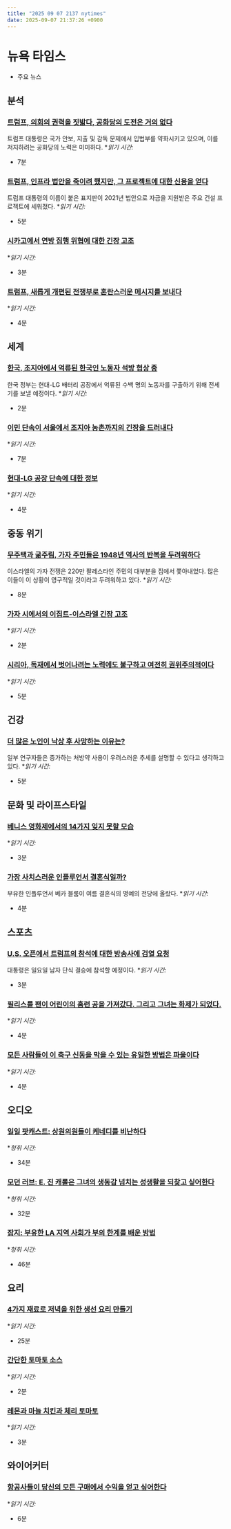 ```yaml
---
title: "2025 09 07 2137 nytimes"
date: 2025-09-07 21:37:26 +0900
---
```


# 뉴욕 타임스
- 주요 뉴스

## 분석

### [트럼프, 의회의 권력을 짓밟다, 공화당의 도전은 거의 없다](https://www.nytimes.com/2025/09/07/us/politics/trump-congresss-power.html)
 트럼프 대통령은 국가 안보, 지출 및 감독 문제에서 입법부를 약화시키고 있으며, 이를 저지하려는 공화당의 노력은 미미하다. **읽기 시간:*
* 7분
### [트럼프, 인프라 법안을 죽이려 했지만, 그 프로젝트에 대한 신용을 얻다](https://www.nytimes.com/2025/09/07/us/trump-infrastructure-signs.html)
 트럼프 대통령의 이름이 붙은 표지판이 2021년 법안으로 자금을 지원받은 주요 건설 프로젝트에 세워졌다. **읽기 시간:*
* 5분
### [시카고에서 연방 집행 위협에 대한 긴장 고조](https://www.nytimes.com/2025/09/06/us/trump-chicago-ice-raids-immigration.html)
 **읽기 시간:*
* 3분
### [트럼프, 새롭게 개편된 전쟁부로 혼란스러운 메시지를 보내다](https://www.nytimes.com/2025/09/06/us/politics/trump-department-of-war.html)
 **읽기 시간:*
* 4분
## 세계

### [한국, 조지아에서 억류된 한국인 노동자 석방 협상 중](https://www.nytimes.com/2025/09/07/world/asia/south-korea-trump-hyundai-lg.html)
 한국 정부는 현대-LG 배터리 공장에서 억류된 수백 명의 노동자를 구출하기 위해 전세기를 보낼 예정이다. **읽기 시간:*
* 2분
### [이민 단속이 서울에서 조지아 농촌까지의 긴장을 드러내다](https://www.nytimes.com/2025/09/06/us/immigration-raid-georgia.html)
 **읽기 시간:*
* 7분
### [현대-LG 공장 단속에 대한 정보](https://www.nytimes.com/2025/09/07/us/politics/hyundai-plant-immigration-raid-georgia.html)
 **읽기 시간:*
* 4분
## 중동 위기

### [무주택과 굶주림, 가자 주민들은 1948년 역사의 반복을 두려워하다](https://www.nytimes.com/2025/09/07/world/middleeast/homeless-and-hungry-gazans-fear-a-repeat-of-1948-history.html)
 이스라엘의 가자 전쟁은 220만 팔레스타인 주민의 대부분을 집에서 쫓아내었다. 많은 이들이 이 상황이 영구적일 것이라고 두려워하고 있다. **읽기 시간:*
* 8분
### [가자 시에서의 이집트-이스라엘 긴장 고조](https://www.nytimes.com/2025/09/07/world/middleeast/egypt-israel-gaza-city.html)
 **읽기 시간:*
* 2분
### [시리아, 독재에서 벗어나려는 노력에도 불구하고 여전히 권위주의적이다](https://www.nytimes.com/2025/09/07/world/middleeast/syria-shara-authoritarian-reform.html)
 **읽기 시간:*
* 5분
## 건강

### [더 많은 노인이 낙상 후 사망하는 이유는?](https://www.nytimes.com/2025/09/07/health/falls-deaths-elderly-drugs.html)
 일부 연구자들은 증가하는 처방약 사용이 우려스러운 추세를 설명할 수 있다고 생각하고 있다. **읽기 시간:*
* 5분
## 문화 및 라이프스타일

### [베니스 영화제에서의 14가지 잊지 못할 모습](https://www.nytimes.com/2025/09/06/style/venice-film-festival-red-carpet-2025-best-dressed.html)
 **읽기 시간:*
* 3분
### [가장 사치스러운 인플루언서 결혼식일까?](https://www.nytimes.com/2025/09/03/fashion/weddings/becca-bloom-wedding.html)
 부유한 인플루언서 베카 블룸이 여름 결혼식의 명예의 전당에 올랐다. **읽기 시간:*
* 4분
## 스포츠

### [U.S. 오픈에서 트럼프의 참석에 대한 방송사에 검열 요청](https://www.nytimes.com/athletic/6606515/2025/09/06/us-open-2025-donald-trump-broadcast-restrictions-censorship/)
 대통령은 일요일 남자 단식 결승에 참석할 예정이다. **읽기 시간:*
* 3분
### [필리스를 팬이 어린이의 홈런 공을 가져갔다. 그리고 그녀는 화제가 되었다.](https://www.nytimes.com/athletic/6605488/2025/09/06/phillies-marlins-fan-home-run-ball-harrison-bader/)
 **읽기 시간:*
* 4분
### [모든 사람들이 이 축구 신동을 막을 수 있는 유일한 방법은 파울이다](https://www.nytimes.com/athletic/6607290/2025/09/07/max-dowman-england-arsenal-spain/)
 **읽기 시간:*
* 4분
## 오디오

### [일일 팟캐스트: 상원의원들이 케네디를 비난하다](https://www.nytimes.com/2025/09/05/podcasts/the-daily/rfk-jr-senate-vaccine-policy.html)
 **청취 시간:*
* 34분
### [모던 러브: E. 진 캐롤은 그녀의 생동감 넘치는 성생활을 되찾고 싶어한다](https://www.nytimes.com/2025/09/03/podcasts/e-jean-carroll-trump.html)
 **청취 시간:*
* 32분
### [잡지: 부유한 LA 지역 사회가 부의 한계를 배운 방법](https://www.nytimes.com/2025/08/24/magazine/landfill-calabasas-los-angeles-wildfire-ash.html)
 **청취 시간:*
* 46분
## 요리

### [4가지 재료로 저녁을 위한 생선 요리 만들기](https://cooking.nytimes.com/recipes/1026167-scallion-oil-fish)
 **읽기 시간:*
* 25분
### [간단한 토마토 소스](https://cooking.nytimes.com/recipes/1017173-simple-tomato-sauce)
 **읽기 시간:*
* 2분
### [레몬과 마늘 치킨과 체리 토마토](https://cooking.nytimes.com/recipes/1016151-lemon-and-garlic-chicken-with-cherry-tomatoes)
 **읽기 시간:*
* 3분
## 와이어커터

### [항공사들이 당신의 모든 구매에서 수익을 얻고 싶어한다](https://www.nytimes.com/wirecutter/reviews/frequent-flier-loyalty-programs-airlines-credit-cards.html)
 **읽기 시간:*
* 6분